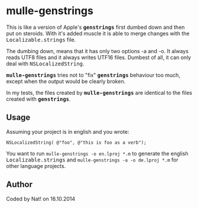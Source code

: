 # mulle-genstrings

This is like a version of Apple's <b><tt>genstrings</tt></b> first dumbed down and then put on steroids. With it's added muscle it is able to merge changes with the <tt>Localizable.strings</tt> file. 

The dumbing down, means that it has only two options -a and -o. It always reads UTF8 files and it always writes UTF16 files. Dumbest of
all, it can only deal with <tt>NSLocalizedString</tt>.

<b><tt>mulle-genstrings</tt></b> tries not to "fix" <b><tt>genstrings</tt></b> behaviour too much, except when the output would be clearly broken.

In my tests, the files created by <b><tt>mulle-genstrings</tt></b> are identical to the files created with <b><tt>genstrings</tt></b>.

## Usage

Assuming your project is in english and you wrote:

	NSLocalizedString( @"foo", @"this is foo as a verb");

You want to run `mulle-genstrings -o en.lproj *.m`  to generate the english <tt>Localizable.strings</tt> and `mulle-genstrings -a -o de.lproj *.m` for other language projects.


## Author

Coded by Nat! on 16.10.2014